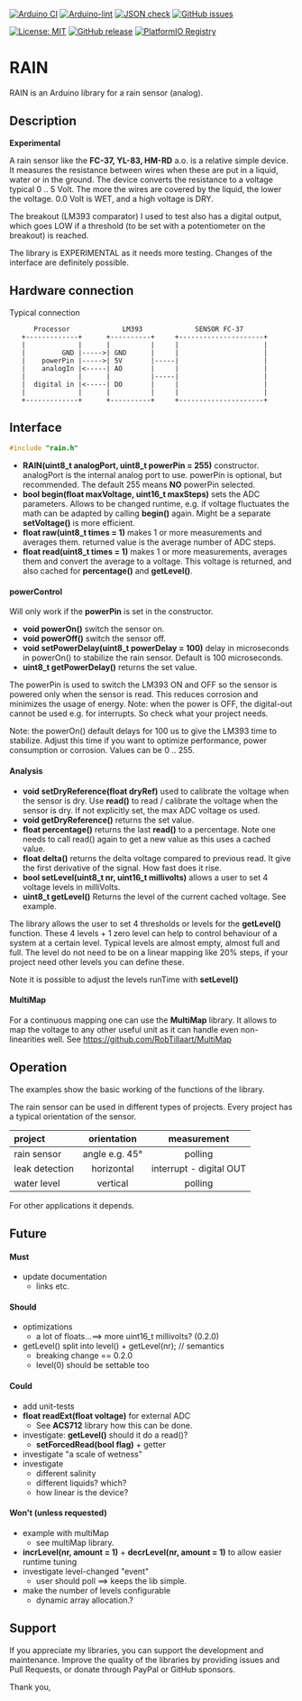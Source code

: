 
[![Arduino CI](https://github.com/RobTillaart/RAIN/workflows/Arduino%20CI/badge.svg)](https://github.com/marketplace/actions/arduino_ci)
[![Arduino-lint](https://github.com/RobTillaart/RAIN/actions/workflows/arduino-lint.yml/badge.svg)](https://github.com/RobTillaart/RAIN/actions/workflows/arduino-lint.yml)
[![JSON check](https://github.com/RobTillaart/RAIN/actions/workflows/jsoncheck.yml/badge.svg)](https://github.com/RobTillaart/RAIN/actions/workflows/jsoncheck.yml)
[![GitHub issues](https://img.shields.io/github/issues/RobTillaart/RAIN.svg)](https://github.com/RobTillaart/RAIN/issues)

[![License: MIT](https://img.shields.io/badge/license-MIT-green.svg)](https://github.com/RobTillaart/RAIN/blob/master/LICENSE)
[![GitHub release](https://img.shields.io/github/release/RobTillaart/RAIN.svg?maxAge=3600)](https://github.com/RobTillaart/RAIN/releases)
[![PlatformIO Registry](https://badges.registry.platformio.org/packages/robtillaart/library/RAIN.svg)](https://registry.platformio.org/libraries/robtillaart/RAIN)


# RAIN

RAIN is an Arduino library for a rain sensor (analog).


## Description

**Experimental**

A rain sensor like the **FC-37, YL-83, HM-RD** a.o. is a relative simple device.
It measures the resistance between wires when these are put in a liquid, water or in the ground.
The device converts the resistance to a voltage typical 0 .. 5 Volt.
The more the wires are covered by the liquid, the lower the voltage.
0.0 Volt is WET, and a high voltage is DRY.

The breakout (LM393 comparator) I used to test also has a digital output,
which goes LOW if a threshold (to be set with a potentiometer on the breakout) is reached.

The library is EXPERIMENTAL as it needs more testing.
Changes of the interface are definitely possible.


## Hardware connection

Typical connection

```
      Processor             LM393             SENSOR FC-37
   +-------------+      +----------+     +---------------------+
   |             |      |          |     |                     |
   |         GND |----->| GND      |     |                     |
   |    powerPin |----->| 5V       |-----|                     |
   |    analogIn |<-----| AO       |     |                     |
   |             |      |          |-----|                     |
   |  digital in |<-----| DO       |     |                     |
   |             |      |          |     |                     |
   +-------------+      +----------+     +---------------------+

```


## Interface

```cpp
#include "rain.h"
```

- **RAIN(uint8_t analogPort, uint8_t powerPin = 255)** constructor.
analogPort is the internal analog port to use.
powerPin is optional, but recommended.
The default 255 means **NO** powerPin selected.
- **bool begin(float maxVoltage, uint16_t maxSteps)** sets the ADC parameters.
Allows to be changed runtime, e.g. if voltage fluctuates the math can be adapted by calling **begin()** again.
Might be a separate **setVoltage()** is more efficient.
- **float raw(uint8_t times = 1)** makes 1 or more measurements and averages them.
returned value is the average number of ADC steps.
- **float read(uint8_t times = 1)** makes 1 or more measurements, averages them and convert the average to a voltage.
This voltage is returned, and also cached for **percentage()** and **getLevel()**.


#### powerControl

Will only work if the **powerPin** is set in the constructor.

- **void powerOn()** switch the sensor on.
- **void powerOff()** switch the sensor off.
- **void setPowerDelay(uint8_t powerDelay = 100)** delay in microseconds
in powerOn() to stabilize the rain sensor.
Default is 100 microseconds.
- **uint8_t getPowerDelay()** returns the set value.

The powerPin is used to switch the LM393 ON and OFF so the sensor is powered
only when the sensor is read.
This reduces corrosion and minimizes the usage of energy.
Note: when the power is OFF, the digital-out cannot be used e.g. for interrupts.
So check what your project needs.

Note: the powerOn() default delays for 100 us to give the LM393 time to stabilize.
Adjust this time if you want to optimize performance, power consumption or corrosion.
Values can be 0 .. 255.


#### Analysis

- **void setDryReference(float dryRef)** used to calibrate the voltage when the sensor is dry.
Use **read()** to read / calibrate the voltage when the sensor is dry.
If not explicitly set, the max ADC voltage os used.
- **void getDryReference()** returns the set value.
- **float percentage()** returns the last **read()** to a percentage.
Note one needs to call read() again to get a new value as this uses a cached value.
- **float delta()** returns the delta voltage compared to previous read.
It give the first derivative of the signal. How fast does it rise.
- **bool setLevel(uint8_t nr, uint16_t millivolts)** allows a user to set 4 voltage levels in milliVolts.
- **uint8_t getLevel()**
Returns the level of the current cached voltage.
See example.

The library allows the user to set 4 thresholds or levels for the **getLevel()** function.
These 4 levels + 1 zero level can help to control behaviour of a system at a certain level.
Typical levels are almost empty, almost full and full.
The level do not need to be on a linear mapping like 20% steps, if your project need
other levels you can define these.

Note it is possible to adjust the levels runTime with **setLevel()**


#### MultiMap

For a continuous mapping one can use the **MultiMap** library.
It allows to map the voltage to any other useful unit as it can handle
even non-linearities well.
See https://github.com/RobTillaart/MultiMap


## Operation

The examples show the basic working of the functions of the library.

The rain sensor can be used in different types of projects.
Every project has a typical orientation of the sensor.

|  project         |  orientation     |  measurement  |
|:-----------------|:----------------:|:-------------:|
|  rain sensor     |  angle e.g. 45°  |  polling
|  leak detection  |  horizontal      |  interrupt - digital OUT
|  water level     |  vertical        |  polling

For other applications it depends.


## Future

#### Must

- update documentation
  - links etc.

#### Should

- optimizations
  - a lot of floats...==> more uint16_t millivolts? (0.2.0)
- getLevel() split into level() + getLevel(nr);  //  semantics
  - breaking change == 0.2.0
  - level(0) should be settable too

#### Could

- add unit-tests
- **float readExt(float voltage)** for external ADC
  - See **ACS712** library how this can be done.
- investigate: **getLevel()** should it do a read()?
  - **setForcedRead(bool flag)** + getter
- investigate "a scale of wetness"
- investigate
  - different salinity
  - different liquids? which?
  - how linear is the device?

#### Won't (unless requested)

- example with multiMap
  - see multiMap library.
- **incrLevel(nr, amount = 1)** + **decrLevel(nr, amount = 1)**
  to allow easier runtime tuning
- investigate level-changed "event"
  - user should poll ==> keeps the lib simple.
- make the number of levels configurable
  - dynamic array allocation.?


## Support

If you appreciate my libraries, you can support the development and maintenance.
Improve the quality of the libraries by providing issues and Pull Requests, or
donate through PayPal or GitHub sponsors.

Thank you,

